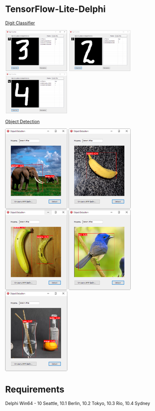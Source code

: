 # TensorFlow-Lite-Delphi
<a href="https://github.com/tensorflow/examples/tree/master/lite/examples/digit_classifier/android">Digit Classifier</a>

<div align="left">
    <img src="https://github.com/DonkeySmall/TensorFlow-Lite-Delphi/blob/master/screenshots/test3.jpg" width="200px"</img> 
    <img src="https://github.com/DonkeySmall/TensorFlow-Lite-Delphi/blob/master/screenshots/test4.jpg" width="200px"</img> 
    <img src="https://github.com/DonkeySmall/TensorFlow-Lite-Delphi/blob/master/screenshots/test5.jpg" width="200px"</img> 
</div>

<a href="https://www.tensorflow.org/lite/models/object_detection/overview#get_started">Object Detection</a>

<div align="left">
    <img src="https://github.com/DonkeySmall/TensorFlow-Lite-Delphi/blob/master/Object%20Detection/screenshots/screenshot1.bmp" width="200px"</img> 
    <img src="https://github.com/DonkeySmall/TensorFlow-Lite-Delphi/blob/master/Object%20Detection/screenshots/screenshot2.bmp" width="200px"</img> 
    <img src="https://github.com/DonkeySmall/TensorFlow-Lite-Delphi/blob/master/Object%20Detection/screenshots/screenshot3.bmp" width="200px"</img> 
    <img src="https://github.com/DonkeySmall/TensorFlow-Lite-Delphi/blob/master/Object%20Detection/screenshots/screenshot4.bmp" width="200px"</img> 
    <img src="https://github.com/DonkeySmall/TensorFlow-Lite-Delphi/blob/master/Object%20Detection/screenshots/screenshot5.bmp" width="200px"</img> 
</div>


# Requirements

Delphi Win64 - 10 Seattle, 10.1 Berlin, 10.2 Tokyo, 10.3 Rio, 10.4 Sydney 

